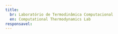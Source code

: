 ```yaml
---
title:
  br: Laboratório de Termodinâmica Computacional
  en: Computational Thermodynamics Lab
responsavel:
---
```

